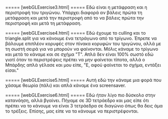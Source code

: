 ===== [webGLExercise3.html] =====
Εδώ είναι η μετάφραση και η περιστροφή του τριγώνου. Υπάρχει διαφορά αν βάλεις πρώτα τη μετάφραση και μετά την περιστροφή από το να βάλεις πρώτα την περιστροφή και μετά τη μετάφραση.

===== [webGLExercise4.html] =====
Εδώ έχουμε το culling και το triangle.split για να κάνουμε ένα τετράγωνο από το τρίγωνο. Έπρεπε να βάλουμε επιπλέον κορυφές στον πίνακα κορυφών του τριγώνου, αλλά με τη σωστή σειρά για να μπορούν να φαίνονται.
Μόλις κάναμε το τρίγωνο και μετά το κάναμε και σε σχήμα "T". Απλά δεν είναι 100% σωστό εδώ γιατί όταν το περιστρέψεις πρέπει να μην φαίνεται τίποτα, αλλά ο Μπάρδης απλά γέλασε και μου είπε, "Ε, αφού φαίνεται το σχήμα, εντάξει είσαι."

===== [webGLExercise5.html] =====
Αυτή εδώ την κάναμε μια φορά που χάσαμε θεωρία (πάλι) και απλά κάναμε ένα screensaver.

===== [webGLExercise6.html] =====
Εδώ ήταν λίγο πιο δύσκολο στην κατανόηση, αλλά βγαίνει. Πήγαμε σε 3D τετράεδρο και μας είπε ότι πρέπει να το κάνουμε να είναι 3 τετράεδρα σε διαγώνιο όπως θα δεις άμα το τρέξεις. Επίσης, μας είπε να τα κάνουμε να περιστρέφονται.